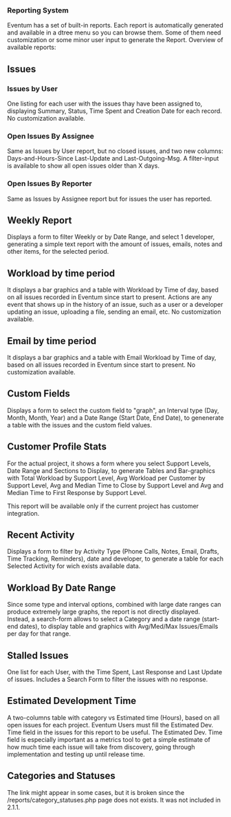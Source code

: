 ### Reporting System

Eventum has a set of built-in reports. Each report is automatically generated and available in a dtree menu so you can browse them. Some of them need customization or some minor user input to generate the Report. Overview of available reports:

Issues
------

### Issues by User

One listing for each user with the issues thay have been assigned to, displaying Summary, Status, Time Spent and Creation Date for each record. No customization available.

### Open Issues By Assignee

Same as Issues by User report, but no closed issues, and two new columns: Days-and-Hours-Since Last-Update and Last-Outgoing-Msg. A filter-input is available to show all open issues older than X days.

### Open Issues By Reporter

Same as Issues by Assignee report but for issues the user has reported.

Weekly Report
-------------

Displays a form to filter Weekly or by Date Range, and select 1 developer, generating a simple text report with the amount of issues, emails, notes and other items, for the selected period.

Workload by time period
-----------------------

It displays a bar graphics and a table with Workload by Time of day, based on all issues recorded in Eventum since start to present. Actions are any event that shows up in the history of an issue, such as a user or a developer updating an issue, uploading a file, sending an email, etc. No customization available.

Email by time period
--------------------

It displays a bar graphics and a table with Email Workload by Time of day, based on all issues recorded in Eventum since start to present. No customization available.

Custom Fields
-------------

Displays a form to select the custom field to "graph", an Interval type (Day, Month, Month, Year) and a Date Range (Start Date, End Date), to genenerate a table with the issues and the custom field values.

Customer Profile Stats
----------------------

For the actual project, it shows a form where you select Support Levels, Date Range and Sections to Display, to generate Tables and Bar-graphics with Total Workload by Support Level, Avg Workload per Customer by Support Level, Avg and Median Time to Close by Support Level and Avg and Median Time to First Response by Support Level.

This report will be available only if the current project has customer integration.

Recent Activity
---------------

Displays a form to filter by Activity Type (Phone Calls, Notes, Email, Drafts, Time Tracking, Reminders), date and developer, to generate a table for each Selected Activity for wich exists available data.

Workload By Date Range
----------------------

Since some type and interval options, combined with large date ranges can produce extremely large graphs, the report is not directly displayed. Instead, a search-form allows to select a Category and a date range (start-end dates), to display table and graphics with Avg/Med/Max Issues/Emails per day for that range.

Stalled Issues
--------------

One list for each User, with the Time Spent, Last Response and Last Update of issues. Includes a Search Form to filter the issues with no response.

Estimated Development Time
--------------------------

A two-columns table with category vs Estimated time (Hours), based on all open issues for each project. Eventum Users must fill the Estimated Dev. Time field in the issues for this report to be useful. The Estimated Dev. Time field is especially important as a metrics tool to get a simple estimate of how much time each issue will take from discovery, going through implementation and testing up until release time.

Categories and Statuses
-----------------------

The link might appear in some cases, but it is broken since the /reports/category_statuses.php page does not exists. It was not included in 2.1.1.